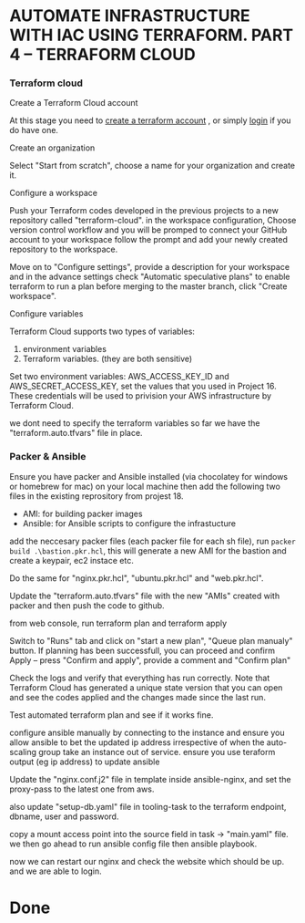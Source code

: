 # AUTOMATE INFRASTRUCTURE WITH IAC USING TERRAFORM. PART 4 – TERRAFORM CLOUD


### Terraform cloud

Create a Terraform Cloud account

At this stage you need to <a href="https://app.terraform.io/public/signup/account">create a terraform account</a> , or simply <a href="https://app.terraform.io/session">login</a> if you do have one.


Create an organization

Select "Start from scratch", choose a name for your organization and create it.


Configure a workspace

Push your Terraform codes developed in the previous projects to a new repository called "terraform-cloud". in the workspace configuration, Choose version control workflow and you will be promped to connect your GitHub account to your workspace follow the prompt and add your newly created repository to the workspace.


Move on to "Configure settings", provide a description for your workspace and in the advance settings check "Automatic speculative plans" to enable terraform to run a plan before merging to the master branch, click "Create workspace".



Configure variables

Terraform Cloud supports two types of variables: 
1. environment variables 
2. Terraform variables. (they are both sensitive)

Set two environment variables: AWS_ACCESS_KEY_ID and AWS_SECRET_ACCESS_KEY, set the values that you used in Project 16. These credentials will be used to privision your AWS infrastructure by Terraform Cloud.

we dont need to specify the terraform variables so far we have the "terraform.auto.tfvars" file in place.

### Packer & Ansible

Ensure you have packer and Ansible installed (via chocolatey for windows or homebrew for mac) on your local machine then add the following two files in the existing reprository from projest 18.

- AMI: for building packer images
- Ansible: for Ansible scripts to configure the infrastucture

add the neccesary packer files (each packer file for each sh file), run `packer build .\bastion.pkr.hcl`, this will generate a new AMI for the bastion and create a keypair, ec2 instace etc.



Do the same for "nginx.pkr.hcl", "ubuntu.pkr.hcl" and "web.pkr.hcl".

Update the "terraform.auto.tfvars" file with the new "AMIs" created with packer and then push the code to github.

from web console, run terraform plan and terraform apply

Switch to "Runs" tab and click on "start a new plan",  "Queue plan manualy" button. If planning has been successfull, you can proceed and confirm Apply – press "Confirm and apply", provide a comment and "Confirm plan"

Check the logs and verify that everything has run correctly. Note that Terraform Cloud has generated a unique state version that you can open and see the codes applied and the changes made since the last run.

Test automated terraform plan and see if it works fine.

configure ansible manually by connecting to the instance and ensure you allow ansible to bet the updated ip address irrespective of when the auto-scaling group take an instance out of service. ensure you use teraform output (eg ip address) to update ansible

Update the "nginx.conf.j2" file in template inside ansible-nginx, and set the proxy-pass to the latest one from aws.

also update "setup-db.yaml" file in tooling-task to the terraform endpoint, dbname, user and password.

copy a mount access point into the source field in task -> "main.yaml" file. we then go ahead to run ansible config file then ansible playbook.

now we can restart our nginx and check the website which should be up. and we are able to login.

# Done
